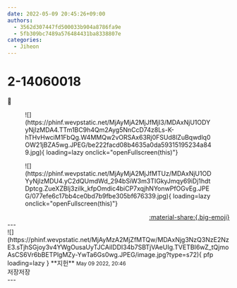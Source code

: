 ```yaml
---
date: 2022-05-09 20:45:26+09:00
authors:
  - 3562d307447fd500033b904a8786fa9e
  - 5fb309bc7489a576484431ba8338807e
categories:
  - Jiheon
---
```


# 2-14060018

<div class="post-container" markdown="1">
<div class="content-container md-sidebar__scrollwrap" markdown="1">

🥺
<figure markdown="1">
![](https://phinf.wevpstatic.net/MjAyMjA2MjJfMjI3/MDAxNjU1ODYyNjIzMDA4.TTm1BC9h4Qm2Ayg5NnCcD74z8Ls-K-hTHvHwciM1FbQg.W4MMQw2vORSAx63Rj0FSUd8lZuBqwdlq0OW21jBZA5wg.JPEG/be222facd08b4635a0da59315195234a849.jpg){ loading=lazy onclick="openFullscreen(this)"}
</figure>

<figure markdown="1">
![](https://phinf.wevpstatic.net/MjAyMjA2MjJfMTUz/MDAxNjU1ODYyNjIzMDU4.yC2dQUmdWd_294bSiW3m3TIGkyJmqy69iDj1hdtDptcg.ZueXZBIj3ziIk_kfpOmdic4biCP7xqjhNYonwPfOGvEg.JPEG/077efe6c17bb4ce0bd7b9fbe305bf676339.jpg){ loading=lazy onclick="openFullscreen(this)"}
</figure>


</div>
</div>

<div style="text-align: right;" markdown="1">
<a href="https://weverse.io/fromis9/fanpost/2-14060018" style="text-align: right;">:material-share:{.big-emoji}</a>
</div>
---

<div class="comments-container md-sidebar__scrollwrap" markdown="1">
<div class="comment" markdown="1">
<div class='id-container' markdown="1">
![](https://phinf.wevpstatic.net/MjAyMzA2MjZfMTQw/MDAxNjg3NzQ3NzE2NzE3.sTjhSGjoy3v4YWgOusaUyTJCAiIDDI34b7SBTjVAeUIg.TVETBI6wZ_tQjmoAsCS6Vr6bBETPlgMZy-YwTa6Gs0wg.JPEG/image.jpg?type=s72){ pfp loading=lazy }
**<span class="artist">지헌</span>** <small>May 09 2022, 20:46</small><br>
</div>
<div class='comment-body' markdown="1">
저장저장
</div>
</div>
</div>
---
